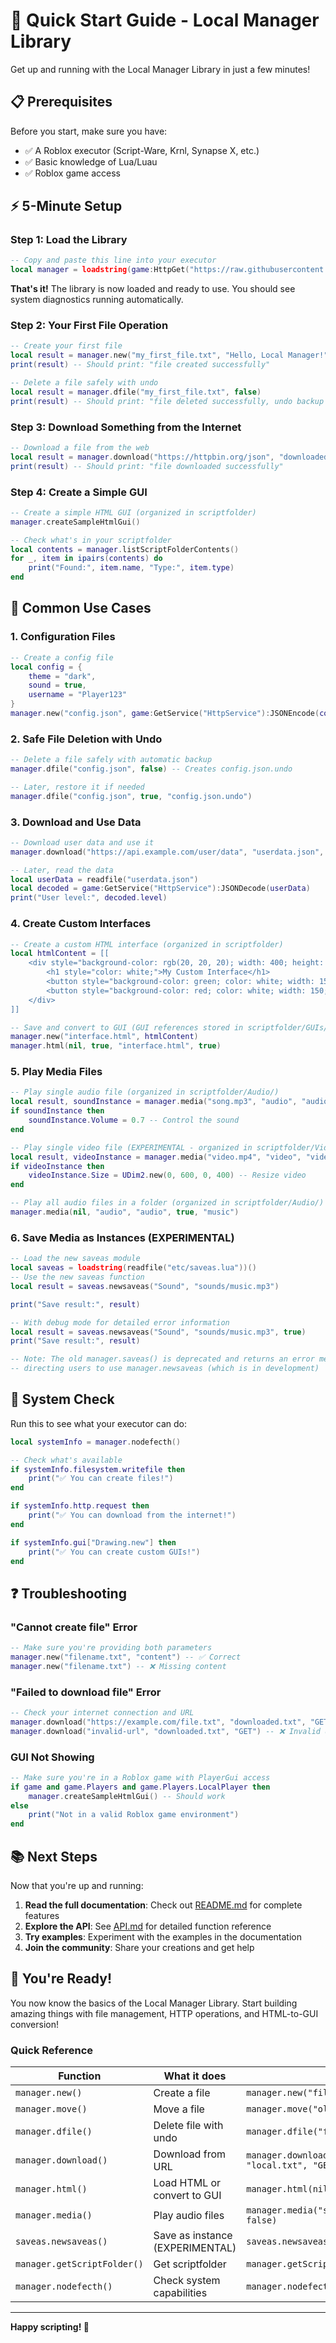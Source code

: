# 🚀 Quick Start Guide - Local Manager Library

Get up and running with the Local Manager Library in just a few minutes!

## 📋 Prerequisites

Before you start, make sure you have:
- ✅ A Roblox executor (Script-Ware, Krnl, Synapse X, etc.)
- ✅ Basic knowledge of Lua/Luau
- ✅ Roblox game access

## ⚡ 5-Minute Setup

### Step 1: Load the Library

```lua
-- Copy and paste this line into your executor
local manager = loadstring(game:HttpGet("https://raw.githubusercontent.com/displaynameroblox/localmaner/main/localmaner.lua"))()
```

**That's it!** The library is now loaded and ready to use. You should see system diagnostics running automatically.

### Step 2: Your First File Operation

```lua
-- Create your first file
local result = manager.new("my_first_file.txt", "Hello, Local Manager!")
print(result) -- Should print: "file created successfully"

-- Delete a file safely with undo
local result = manager.dfile("my_first_file.txt", false)
print(result) -- Should print: "file deleted successfully, undo backup created at: my_first_file.txt.undo"
```

### Step 3: Download Something from the Internet

```lua
-- Download a file from the web
local result = manager.download("https://httpbin.org/json", "downloaded.json", "GET")
print(result) -- Should print: "file downloaded successfully"
```

### Step 4: Create a Simple GUI

```lua
-- Create a simple HTML GUI (organized in scriptfolder)
manager.createSampleHtmlGui()

-- Check what's in your scriptfolder
local contents = manager.listScriptFolderContents()
for _, item in ipairs(contents) do
    print("Found:", item.name, "Type:", item.type)
end
```

## 🎯 Common Use Cases

### 1. Configuration Files

```lua
-- Create a config file
local config = {
    theme = "dark",
    sound = true,
    username = "Player123"
}
manager.new("config.json", game:GetService("HttpService"):JSONEncode(config))
```

### 2. Safe File Deletion with Undo

```lua
-- Delete a file safely with automatic backup
manager.dfile("config.json", false) -- Creates config.json.undo

-- Later, restore it if needed
manager.dfile("config.json", true, "config.json.undo")
```

### 3. Download and Use Data

```lua
-- Download user data and use it
manager.download("https://api.example.com/user/data", "userdata.json", "GET")

-- Later, read the data
local userData = readfile("userdata.json")
local decoded = game:GetService("HttpService"):JSONDecode(userData)
print("User level:", decoded.level)
```

### 4. Create Custom Interfaces

```lua
-- Create a custom HTML interface (organized in scriptfolder)
local htmlContent = [[
    <div style="background-color: rgb(20, 20, 20); width: 400; height: 300;">
        <h1 style="color: white;">My Custom Interface</h1>
        <button style="background-color: green; color: white; width: 150; height: 40;">Start</button>
        <button style="background-color: red; color: white; width: 150; height: 40;">Stop</button>
    </div>
]]

-- Save and convert to GUI (GUI references stored in scriptfolder/GUIs/)
manager.new("interface.html", htmlContent)
manager.html(nil, true, "interface.html", true)
```

### 5. Play Media Files

```lua
-- Play single audio file (organized in scriptfolder/Audio/)
local result, soundInstance = manager.media("song.mp3", "audio", "audio", false)
if soundInstance then
    soundInstance.Volume = 0.7 -- Control the sound
end

-- Play single video file (EXPERIMENTAL - organized in scriptfolder/VideoGui/)
local result, videoInstance = manager.media("video.mp4", "video", "video", false)
if videoInstance then
    videoInstance.Size = UDim2.new(0, 600, 0, 400) -- Resize video
end

-- Play all audio files in a folder (organized in scriptfolder/Audio/)
manager.media(nil, "audio", "audio", true, "music")
```

### 6. Save Media as Instances (EXPERIMENTAL)

```lua
-- Load the new saveas module
local saveas = loadstring(readfile("etc/saveas.lua"))()
-- Use the new saveas function
local result = saveas.newsaveas("Sound", "sounds/music.mp3")

print("Save result:", result)

-- With debug mode for detailed error information
local result = saveas.newsaveas("Sound", "sounds/music.mp3", true)
print("Save result:", result)

-- Note: The old manager.saveas() is deprecated and returns an error message
-- directing users to use manager.newsaveas (which is in development)
```

## 🔧 System Check

Run this to see what your executor can do:

```lua
local systemInfo = manager.nodefecth()

-- Check what's available
if systemInfo.filesystem.writefile then
    print("✅ You can create files!")
end

if systemInfo.http.request then
    print("✅ You can download from the internet!")
end

if systemInfo.gui["Drawing.new"] then
    print("✅ You can create custom GUIs!")
end
```

## ❓ Troubleshooting

### "Cannot create file" Error
```lua
-- Make sure you're providing both parameters
manager.new("filename.txt", "content") -- ✅ Correct
manager.new("filename.txt") -- ❌ Missing content
```

### "Failed to download file" Error
```lua
-- Check your internet connection and URL
manager.download("https://example.com/file.txt", "downloaded.txt", "GET") -- ✅ Correct
manager.download("invalid-url", "downloaded.txt", "GET") -- ❌ Invalid URL
```

### GUI Not Showing
```lua
-- Make sure you're in a Roblox game with PlayerGui access
if game and game.Players and game.Players.LocalPlayer then
    manager.createSampleHtmlGui() -- Should work
else
    print("Not in a valid Roblox game environment")
end
```

## 📚 Next Steps

Now that you're up and running:

1. **Read the full documentation**: Check out [README.md](README.md) for complete features
2. **Explore the API**: See [API.md](API.md) for detailed function reference
3. **Try examples**: Experiment with the examples in the documentation
4. **Join the community**: Share your creations and get help

## 🎉 You're Ready!

You now know the basics of the Local Manager Library. Start building amazing things with file management, HTTP operations, and HTML-to-GUI conversion!

### Quick Reference

| Function | What it does | Example |
|----------|-------------|---------|
| `manager.new()` | Create a file | `manager.new("file.txt", "content")` |
| `manager.move()` | Move a file | `manager.move("old.txt", "new.txt")` |
| `manager.dfile()` | Delete file with undo | `manager.dfile("file.txt", false)` |
| `manager.download()` | Download from URL | `manager.download("https://example.com/file.txt", "local.txt", "GET")` |
| `manager.html()` | Load HTML or convert to GUI | `manager.html(nil, true, "page.html", true)` |
| `manager.media()` | Play audio files | `manager.media("song.mp3", "audio", "audio", false)` |
| `saveas.newsaveas()` | Save as instance (EXPERIMENTAL) | `saveas.newsaveas("Sound", "audio.mp3")` |
| `manager.getScriptFolder()` | Get scriptfolder | `manager.getScriptFolder()` |
| `manager.nodefecth()` | Check system capabilities | `manager.nodefecth()` |

---

**Happy scripting! 🚀**
